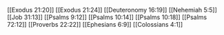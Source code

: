 [[Exodus 21:20]]
[[Exodus 21:24]]
[[Deuteronomy 16:19]]
[[Nehemiah 5:5]]
[[Job 31:13]]
[[Psalms 9:12]]
[[Psalms 10:14]]
[[Psalms 10:18]]
[[Psalms 72:12]]
[[Proverbs 22:22]]
[[Ephesians 6:9]]
[[Colossians 4:1]]
